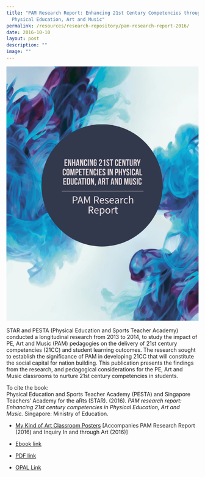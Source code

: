 ```yaml
---
title: "PAM Research Report: Enhancing 21st Century Competencies through
  Physical Education, Art and Music"
permalink: /resources/research-repository/pam-research-report-2016/
date: 2016-10-10
layout: post
description: ""
image: ""
---
```

<img src="/images/ce71f8c66u0548.png" 
         style="width:600px"
	/>
<br>


STAR and PESTA (Physical Education and Sports Teacher Academy) conducted a longitudinal research from 2013 to 2014, to study the impact of PE, Art and Music (PAM) pedagogies on the delivery of 21st century competencies (21CC) and student learning outcomes. The research sought to establish the significance of PAM in developing 21CC that will constitute the social capital for nation building. This publication presents the findings from the research, and pedagogical considerations for the PE, Art and Music classrooms to nurture 21st century competencies in students. 

To cite the book:   
Physical Education and Sports Teacher Academy (PESTA) and Singapore Teachers’ Academy for the aRts (STAR). (2016). _PAM research report: Enhancing 21st century competencies in Physical Education, Art and Music._ Singapore: Ministry of Education.

*   [My Kind of Art Classroom Posters](https://www.opal2.moe.edu.sg/app/ccpm/content/29b0e0f4-b185-4ede-b57d-65786c165901) \[Accompanies PAM Research Report (2016) and Inquiry In and through Art (2016)\]

* [Ebook link](https://www.joomag.com/magazine/pam-research-report/0284074001458527022?short)

* [PDF link](https://academyofsingaporeteachers.moe.edu.sg/docs/librariesprovider4/research-publication/pam-full-single.pdf?sfvrsn=5d4939d0_2)

* [OPAL Link](https://www.opal2.moe.edu.sg/app/ccpm/content/fb6f671b-8468-4f36-ab59-013659ae763a)